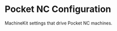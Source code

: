 Pocket NC Configuration
=======================

MachineKit settings that drive Pocket NC machines.
